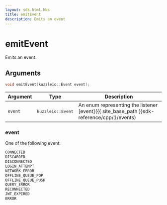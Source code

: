 ```yaml
---
layout: sdk.html.hbs
title: emitEvent
description: Emits an event
---
```


# emitEvent

Emits an event.

## Arguments

```cpp
void emitEvent(kuzzleio::Event event);
```

| Argument   | Type                      | Description
| ---------- | ------------------------- | ------------------------------------------------------------------------------------------------------
| `event`    | <pre>kuzzleio::Event</pre>           | An enum representing the listener [event]({{ site_base_path }}sdk-reference/cpp/1/events)

### event

One of the following event:

```cpp
CONNECTED
DISCARDED
DISCONNECTED
LOGIN_ATTEMPT
NETWORK_ERROR
OFFLINE_QUEUE_POP
OFFLINE_QUEUE_PUSH
QUERY_ERROR
RECONNECTED
JWT_EXPIRED
ERROR
```

